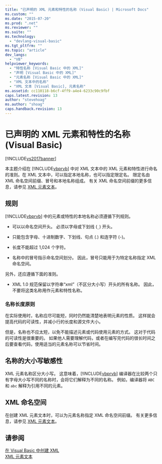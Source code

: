 ```yaml
---
title: "已声明的 XML 元素和特性的名称 (Visual Basic) | Microsoft Docs"
ms.custom: ""
ms.date: "2015-07-20"
ms.prod: ".net"
ms.reviewer: ""
ms.suite: ""
ms.technology: 
  - "devlang-visual-basic"
ms.tgt_pltfrm: ""
ms.topic: "article"
dev_langs: 
  - "VB"
helpviewer_keywords: 
  - "特性名称 [Visual Basic 中的 XML]"
  - "声明 [Visual Basic 中的 XML]"
  - "元素名称 [Visual Basic 中的 XML]"
  - "XML 文本中的名称"
  - "XML 文本 [Visual Basic], 元素名称"
ms.assetid: cc110118-b6cf-4ff9-a4e4-6233c90c9fbf
caps.latest.revision: 13
author: "stevehoag"
ms.author: "shoag"
caps.handback.revision: 13
---
```

# 已声明的 XML 元素和特性的名称 (Visual Basic)
[!INCLUDE[vs2017banner](../../../../visual-basic/includes/vs2017banner.md)]

本主题介绍在 [!INCLUDE[vbprvb](../../../../csharp/programming-guide/concepts/linq/includes/vbprvb-md.md)] 中对 XML 文本中的 XML 元素和特性进行命名的准则。在 XML 文本中，可以指定本地名称，也可以指定限定名。  限定名由 XML 命名空间前缀、冒号和本地名称组成。  有关 XML 命名空间前缀的更多信息，请参见 [XML 元素文本](../../../../visual-basic/language-reference/xml-literals/xml-element-literal.md)。  
  
## 规则  
 [!INCLUDE[vbprvb](../../../../csharp/programming-guide/concepts/linq/includes/vbprvb-md.md)] 中的元素或特性的本地名称必须遵循下列规则。  
  
-   可以以命名空间开头。  必须以字母或下划线 \(`_`\) 开头。  
  
-   只能包含字母、十进制数字、下划线、句点 \(.\) 和连字符 \(\-\)。  
  
-   长度不能超过 1,024 个字符。  
  
-   名称中的冒号指示命名空间划分。  因此，冒号只能用于为特定名称指定 XML 命名空间。  
  
 另外，还应遵循下面的准则。  
  
-   XML 1.0 规范保留以字符串“xml”（不区分大小写）开头的所有名称。  因此，不要将这类名称用作元素和特性名称。  
  
### 名称长度原则  
 在实际使用时，名称应尽可能短，同时仍然能清楚地表明元素的性质。  这样就会提高代码的可读性，并减小行的长度和源文件大小。  
  
 但是，名称也不应太短，以免不能描述元素或代码使用元素的方式。  这对于代码的可读性是很重要的。  如果他人需要理解代码，或者在编写完代码的很长时间之后要查看代码，使用适当的元素名称可以节省时间。  
  
## 名称的大小写敏感性  
 XML 元素名称区分大小写。  这意味着，[!INCLUDE[vbprvb](../../../../csharp/programming-guide/concepts/linq/includes/vbprvb-md.md)] 编译器在比较两个只有字母大小写不同的名称时，会将它们解释为不同的名称。  例如，编译器将 `ABC` 和 `abc` 解释为引用不同的元素。  
  
## XML 命名空间  
 在创建 XML 元素文本时，可以为元素名称指定 XML 命名空间前缀。  有关更多信息，请参见 [XML 元素文本](../../../../visual-basic/language-reference/xml-literals/xml-element-literal.md)。  
  
## 请参阅  
 [在 Visual Basic 中创建 XML](../../../../visual-basic/programming-guide/language-features/xml/creating-xml.md)   
 [XML 元素文本](../../../../visual-basic/language-reference/xml-literals/xml-element-literal.md)